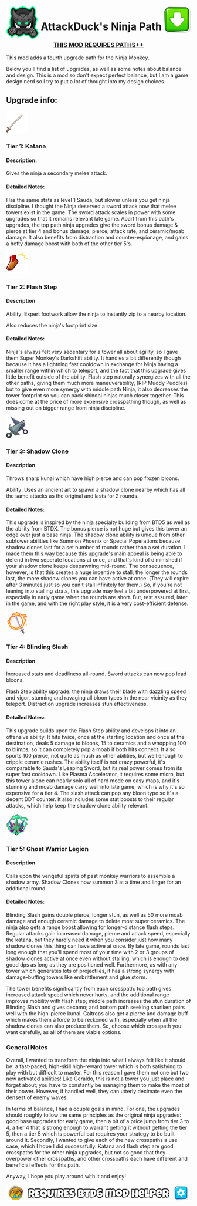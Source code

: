 <a href="https://github.com/GreenBeansAgainstVeganism/AttackDuckNinjaPath/releases/latest/download/AttackDuckNinjaPath.dll">
    <img align="left" alt="Icon" height="90" src="Icon.png">
    <img align="right" alt="Download" height="75" src="https://raw.githubusercontent.com/gurrenm3/BTD-Mod-Helper/master/BloonsTD6%20Mod%20Helper/Resources/DownloadBtn.png">
</a>

<h1 align="center">AttackDuck's Ninja Path</h1>

<h3 align="center"><a href="https://github.com/doombubbles/paths-plus-plus">THIS MOD REQUIRES PATHS++</a></h3>

This mod adds a fourth upgrade path for the Ninja Monkey.

Below you'll find a list of upgrades, as well as some notes about balance and design. This is a mod so don't expect perfect balance, but I am a game design nerd so I try to put a lot of thought into my design choices.

<h2>Upgrade info:</h2>

<img alt="Katana Icon" height="60" src="Upgrades/Katana-Icon.png">
<h3>Tier 1: Katana</h3>

<h4>Description:</h4>

Gives the ninja a secondary melee attack.

<h4>Detailed Notes:</h4>

Has the same stats as level 1 Sauda, but slower unless you get ninja discipline. I thought the Ninja deserved a sword attack now that melee towers exist in the game. The sword attack scales in power with some upgrades so that it remains relevant late game. Apart from this path's upgrades, the top path ninja upgrades give the sword bonus damage & pierce at tier 4 and bonus damage, pierce, attack rate, and ceramic/moab damage. It also benefits from distraction and counter-espionage, and gains a hefty damage boost with both of the other tier 5's.

<img alt="Flash Step Icon" height="60" src="Upgrades/FlashStep-Icon.png">
<h3>Tier 2: Flash Step</h3>

<h4>Description</h4>

Ability: Expert footwork allow the ninja to instantly zip to a nearby location.

Also reduces the ninja's footprint size.

<h4>Detailed Notes:</h4>

Ninja's always felt very sedentary for a tower all about agility, so I gave them Super Monkey's Darkshift ability. It handles a bit differently though because it has a lightning fast cooldown in exchange for Ninja having a smaller range within which to teleport, and the fact that this upgrade gives little benefit outside of the ability. Flash step naturally synergizes with all the other paths, giving them much more maneuverability, (RIP Muddy Puddles) but to give even more synergy with middle path Ninja, it also decreases the tower footprint so you can pack shinobi ninjas much closer together. This does come at the price of more expensive crosspathing though, as well as missing out on bigger range from ninja discipline.

<img alt="Shadow Clone Icon" height="60" src="Upgrades/ShadowClone-Icon.png">
<h3>Tier 3: Shadow Clone</h3>

<h4>Description</h4>

Throws sharp kunai which have high pierce and can pop frozen bloons.

Ability: Uses an ancient art to spawn a shadow clone nearby which has all the same attacks as the original and lasts for 2 rounds.

<h4>Detailed Notes:</h4>

This upgrade is inspired by the ninja specialty building from BTD5 as well as the ability from BTDX. The bonus pierce is not huge but gives this tower an edge over just a base ninja. The shadow clone ability is unique from other subtower abilities like Summon Phoenix or Special Poperations because shadow clones last for a set number of rounds rather than a set duration. I made them this way because this upgrade's main appeal is being able to defend in two seperate locations at once, and that's kind of diminished if your shadow clone keeps despawning mid-round. The consequence, however, is that this creates a huge incentive to stall; the longer the rounds last, the more shadow clones you can have active at once. (They will expire after 3 minutes just so you can't stall infinitely for them.) So, if you're not leaning into stalling strats, this upgrade may feel a bit underpowered at first, especially in early game when the rounds are short. But, rest assured, later in the game, and with the right play style, it is a very cost-efficient defense.

<img alt="Blinding Slash Icon" height="60" src="Upgrades/BlindingSlash-Icon.png">
<h3>Tier 4: Blinding Slash</h3>

<h4>Description</h4>

Increased stats and deadliness all-round. Sword attacks can now pop lead bloons.

Flash Step ability upgrade: the ninja draws their blade with dazzling speed and vigor, stunning and ravaging all bloon types in the near vicinity as they teleport. Distraction upgrade increases stun effectiveness.

<h4>Detailed Notes:</h4>

This upgrade builds upon the Flash Step ability and develops it into an offensive ability. It hits twice, once at the starting location and once at the destination, deals 5 damage to bloons, 15 to ceramics and a whopping 100 to blimps, so it can completely pop a moab if both hits connect. It also sports 100 pierce, not quite as much as other abilities, but well enough to cripple ceramic rushes. The ability itself is not crazy powerful, it's comparable to Sauda's Leaping Sword, but its real power comes from its super fast cooldown. Like Plasma Accelerator, it requires some micro, but this tower alone can nearly solo all of hard mode on easy maps, and it's stunning and moab damage carry well into late game, which is why it's so expensive for a tier 4. The slash attack can pop any bloon type so it's a decent DDT counter. It also includes some stat boosts to their regular attacks, which help keep the shadow clone ability relevant.

<img alt="Ghost Warrior Legion Icon" height="60" src="Upgrades/GhostWarriorLegion-Icon.png">
<h3>Tier 5: Ghost Warrior Legion</h3>

<h4>Description</h4>

Calls upon the vengeful spirits of past monkey warriors to assemble a shadow army. Shadow Clones now summon 3 at a time and linger for an additional round.

<h4>Detailed Notes:</h4>

Blinding Slash gains double pierce, longer stun, as well as 50 more moab damage and enough ceramic damage to delete most super ceramics. The ninja also gets a range boost allowing for longer-distance flash steps. Regular attacks gain increased damage, pierce and attack speed, especially the katana, but they hardly need it when you consider just how many shadow clones this thing can have active at once. By late game, rounds last long enough that you'll spend most of your time with 2 or 3 groups of shadow clones active at once even without stalling, which is enough to deal good dps as long as they are positioned well. Furthermore, as with any tower which generates lots of projectiles, it has a strong synergy with damage-buffing towers like embrittlement and glue storm.

The tower benefits significantly from each crosspath: top path gives increased attack speed which never hurts, and the additional range improves mobility with flash step; middle path increases the stun duration of Blinding Slash and gives decamo; and bottom path seeking shuriken pairs well with the high-pierce kunai. Caltrops also get a pierce and damage buff which makes them a force to be reckoned with, especially when all the shadow clones can also produce them. So, choose which crosspath you want carefully, as all of them are viable options.


<h3>General Notes</h3>
Overall, I wanted to transform the ninja into what I always felt like it should be: a fast-paced, high-skill high-reward tower which is both satisfying to play with but difficult to master. For this reason I gave them not one but two new activated abilities! Like Geraldo, this is not a tower you just place and forget about; you have to constantly be managing them to make the most of their power. However, if handled well, they can utterly decimate even the densest of enemy waves.

In terms of balance, I had a couple goals in mind. For one, the upgrades should roughly follow the same principles as the original ninja upgrades: good base upgrades for early game, then a bit of a price jump from tier 3 to 4, a tier 4 that is strong enough to warrant getting it without getting the tier 5, then a tier 5 which is powerful but requires your strategy to be built around it. Secondly, I wanted to give each of the new crosspaths a use case, which I hope I did successfully. Katana and flash step are good crosspaths for the other ninja upgrades, but not so good that they overpower other crosspaths, and other crosspaths each have different and beneficial effects for this path.

Anyway, I hope you play around with it and enjoy!

[![Requires BTD6 Mod Helper](https://raw.githubusercontent.com/gurrenm3/BTD-Mod-Helper/master/banner.png)](https://github.com/gurrenm3/BTD-Mod-Helper#readme)
